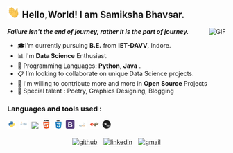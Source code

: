 <h2>
  <img alt="Hello" src="https://raw.githubusercontent.com/dev-akshat/archive/main/images/gifs/others/Hi.gif" width="29px"> 
  Hello,World! I am Samiksha Bhavsar.
</h2>

<img align = "right" height="200rem" alt="GIF" src="https://media4.giphy.com/media/RbDKaczqWovIugyJmW/200w.webp?cid=ecf05e47yrznhyd4w1cnwbe3hlilpmls3c0mrsymhdzmzp5z&rid=200w.webp" /></p>


***Failure isn't the end of journey, rather it is the part of journey.***


* :mortar_board:I'm currently pursuing **B.E.** from **IET-DAVV**, Indore.
* :bar_chart: I'm **Data Science** Enthusiast.
* :white_square_button: Programming Languages: **Python**, **Java**  .
* :clipboard: I’m looking to collaborate on unique Data Science projects.
* :mega: I'm willing to contribute more and more in **Open Source** Projects
* :gem: Special talent : Poetry, Graphics Designing, Blogging





### Languages and tools used :

<code><img height="20" src="https://raw.githubusercontent.com/github/explore/80688e429a7d4ef2fca1e82350fe8e3517d3494d/topics/python/python.png"></code>&nbsp;
<code><img height="20" src="https://raw.githubusercontent.com/github/explore/80688e429a7d4ef2fca1e82350fe8e3517d3494d/topics/java/java.png"></code>&nbsp;
<code><img height="20" src="https://raw.githubusercontent.com/github/explore/80688e429a7d4ef2fca1e82350fe8e3517d3494d/topics/javscriptcript/javascript.png"></code>&nbsp;
<code><img height="20" src="https://raw.githubusercontent.com/github/explore/80688e429a7d4ef2fca1e82350fe8e3517d3494d/topics/html/html.png"></code>&nbsp;
<code><img height="20" src="https://raw.githubusercontent.com/github/explore/80688e429a7d4ef2fca1e82350fe8e3517d3494d/topics/css/css.png"></code>&nbsp;
<code><img height="20" src="https://raw.githubusercontent.com/github/explore/80688e429a7d4ef2fca1e82350fe8e3517d3494d/topics/bootstrap/bootstrap.png"></code>&nbsp;
<code><img height="20" src="https://raw.githubusercontent.com/github/explore/80688e429a7d4ef2fca1e82350fe8e3517d3494d/topics/mysql/mysql.png"></code>&nbsp;
<code><img height="20" src="https://raw.githubusercontent.com/github/explore/80688e429a7d4ef2fca1e82350fe8e3517d3494d/topics/git/git.png"></code>&nbsp;
<code><img height="20" src="https://raw.githubusercontent.com/github/explore/80688e429a7d4ef2fca1e82350fe8e3517d3494d/topics/terminal/terminal.png"></code>

<p align="center">
	<a href="https://github.com/SamikshaBhavsar"><img alt="github" width="10%" style="padding:5px" src="https://img.icons8.com/clouds/100/000000/github.png"/></a>
	<a href="https://www.linkedin.com/in/samiksha-bhavsar-33837417a"><img alt="linkedin" width="10%" style="padding:5px" src="https://img.icons8.com/clouds/100/000000/linkedin.png"/></a>
<a href="samikshabhavsar1999@gmail.com"><img alt="gmail" width="10%" style="padding:5px" src="https://img.icons8.com/clouds/100/000000/gmail.png"/></a>
</p>




